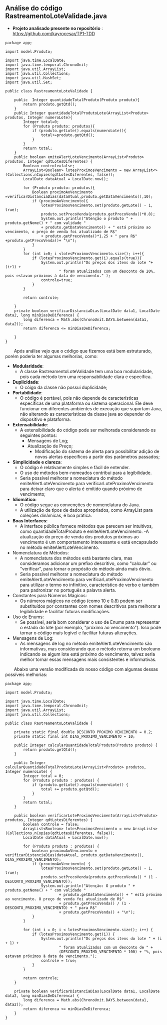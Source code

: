 ## Análise do código RastreamentoLoteValidade.java

-  **Projeto analisado presente no repositório** : https://github.com/kayrocesar/TP1-TDD
```
package app;

import model.Produto;

import java.time.LocalDate;
import java.time.temporal.ChronoUnit;
import java.util.ArrayList;
import java.util.Collections;
import java.util.HashSet;
import java.util.Set;

public class RastreamentoLoteValidade {

    public  Integer quantidadeTotalProduto(Produto produto){
        return produto.getQtd();
    }
    public Integer quantidadeTotalProdutoLote(ArrayList<Produto> produtos, Integer numeroLote){
        Integer total=0;
        for (Produto produto: produtos){
            if (produto.getLote().equals(numeroLote)){
                total+=produto.getQtd();
            }
        }
        return total;
    }
    public boolean emiteAlertLoteVencimento(ArrayList<Produto> produtos, Integer qdtLotesDiferentes) {
        Boolean controle=false;
        ArrayList<Boolean> lotesProximosVencimento = new ArrayList<>(Collections.nCopies(qdtLotesDiferentes, false));
        LocalDate dataAtual = LocalDate.now();

        for (Produto produto: produtos){
            Boolean proximoAoVencimento =verificarDistanciaDias(dataAtual,produto.getDataVencimento(),10);
            if (proximoAoVencimento){
                lotesProximosVencimento.set(produto.getLote() - 1, true);
                produto.setPrecoVenda(produto.getPrecoVenda()*0.8);
                System.out.println("Atenção o produto " + produto.getNome() + " com validade "
                + produto.getDataVencimento() + " está próximo ao vencimento, o preço de venda foi atualizado de R$"
                + produto.getPrecoVenda()*1.25 + " para R$" +produto.getPrecoVenda()+ "\n");
            }
        }
        for (int i=0; i <lotesProximosVencimento.size(); i++){
            if (lotesProximosVencimento.get(i).equals(true)){
                System.out.println("Os preços dos itens do lote "+ (i+1) +
                        " foram atualizados com um desconto de 20%, pois estavam próximos à data de vencimento." );
                controle=true;
            }
        }

        return controle;

    }
    private boolean verificarDistanciaDias(LocalDate data1, LocalDate data2, long minDiasDeDiferenca) {
        long diferenca = Math.abs(ChronoUnit.DAYS.between(data1, data2));
        return diferenca <= minDiasDeDiferenca;

    }
}
```

&emsp;&emsp;Após análise vejo que o código que fizemos está bem estruturado, porém poderia ter algumas melhorias, como:

- **Modularidade**:
	- A classe RastreamentoLoteValidade tem uma boa modularidade, pois cada método tem uma responsabilidade clara e específica. 
- **Duplicidade**:
	- O cóigo da classe não possui duplicidade;
- **Portabilidade**:
	- O código é portável, pois não depende de características específicas de uma plataforma ou sistema operacional. Ele deve funcionar em diferentes ambientes de execução que suportam Java, não alterando as características da classe java ao depender do dispositivo e plataforma.
- **Extensabilidade**:
	- A extensibilidade do código pode ser melhorada considerando os seguintes pontos:
		- Mensagens de Log;
		- Atualização de Preço;
    		- Modificação do sistema de alerta para possibilitar adição de novos alertas específicos a partir dos parâmetros passados;  
- **Simplicidade e clareza**:
  	- O código é relativamente simples e fácil de entender.
	- O uso de métodos bem-nomeados contribui para a legibilidade.
   	- Seria possível melhorar a nomeclatura do método emiteAlertLoteVencimento para verificarLoteProximoVencimento para deixar claro que o alerta é emitido quando próximo de vencimento; 
 -  **Idiomático:**
   	- O código segue as convenções de nomenclatura do Java.
	- A utilização de tipos de dados apropriados, como ArrayList para coleções dinâmicas, é boa prática.
- **Boas Interfaces:**
  	- A interface pública fornece métodos que parecem ser intuitivos, como quantidadeTotalProduto e emiteAlertLoteVencimento.
	-A atualização do preço de venda dos produtos próximos ao vencimento é um comportamento interessante e está encapsulado no método emiteAlertLoteVencimento.
- Nomenclatura de Métodos:
    - A nomenclatura dos métodos está bastante clara, mas consideramos adicionar um prefixo descritivo, como "calcular" ou "verificar", para tornar o propósito do método ainda mais óbvio.
    - Seria possível melhorar a nomeclatura do método emiteAlertLoteVencimento para verificarLoteProximoVencimento para utilizar o termo no infinitivo, característico de verbo e também para padronizar no português a palavra alerta. 
- Constantes para Números Mágicos:
    - Os números mágicos no código (como 10 e 0.8) podem ser substituídos por constantes com nomes descritivos para melhorar a legibilidade e facilitar futuras modificações.
- Uso de Enums:
    - Se possível, seria bom considerar o uso de Enums para representar o estado do lote (por exemplo, "próximo ao vencimento"). Isso pode tornar o código mais legível e facilitar futuras alterações.
- Mensagens de Log:
    - As mensagens de log no método emiteAlertLoteVencimento são informativas, mas considerando que o método retorna um booleano indicando se algum lote está próximo do vencimento, talvez seria melhor tornar essas mensagens mais consistentes e informativas.

&emsp;&emsp;Abaixo uma versão modificada do nosso código com algumas dessas possíveis melhorias:

```
package app;

import model.Produto;

import java.time.LocalDate;
import java.time.temporal.ChronoUnit;
import java.util.ArrayList;
import java.util.Collections;

public class RastreamentoLoteValidade {

    private static final double DESCONTO_PROXIMO_VENCIMENTO = 0.2;
    private static final int DIAS_PROXIMO_VENCIMENTO = 10;

    public Integer calcularQuantidadeTotalProduto(Produto produto) {
        return produto.getQtd();
    }

    public Integer calcularQuantidadeTotalProdutoLote(ArrayList<Produto> produtos, Integer numeroLote) {
        Integer total = 0;
        for (Produto produto : produtos) {
            if (produto.getLote().equals(numeroLote)) {
                total += produto.getQtd();
            }
        }
        return total;
    }

    public boolean verificarLoteProximoVencimento(ArrayList<Produto> produtos, Integer qdtLotesDiferentes) {
        boolean controle = false;
        ArrayList<Boolean> lotesProximosVencimento = new ArrayList<>(Collections.nCopies(qdtLotesDiferentes, false));
        LocalDate dataAtual = LocalDate.now();

        for (Produto produto : produtos) {
            boolean proximoAoVencimento = verificarDistanciaDias(dataAtual, produto.getDataVencimento(), DIAS_PROXIMO_VENCIMENTO);
            if (proximoAoVencimento) {
                lotesProximosVencimento.set(produto.getLote() - 1, true);
                produto.setPrecoVenda(produto.getPrecoVenda() * (1 - DESCONTO_PROXIMO_VENCIMENTO));
                System.out.println("Atenção: O produto " + produto.getNome() + " com validade "
                        + produto.getDataVencimento() + " está próximo ao vencimento. O preço de venda foi atualizado de R$"
                        + produto.getPrecoVenda() / (1 - DESCONTO_PROXIMO_VENCIMENTO) + " para R$"
                        + produto.getPrecoVenda() + "\n");
            }
        }

        for (int i = 0; i < lotesProximosVencimento.size(); i++) {
            if (lotesProximosVencimento.get(i)) {
                System.out.println("Os preços dos itens do lote " + (i + 1) +
                        " foram atualizados com um desconto de " +
                        (DESCONTO_PROXIMO_VENCIMENTO * 100) + "%, pois estavam próximos à data de vencimento.");
                controle = true;
            }
        }

        return controle;
    }

    private boolean verificarDistanciaDias(LocalDate data1, LocalDate data2, long minDiasDeDiferenca) {
        long diferenca = Math.abs(ChronoUnit.DAYS.between(data1, data2));
        return diferenca <= minDiasDeDiferenca;
    }
}
```

